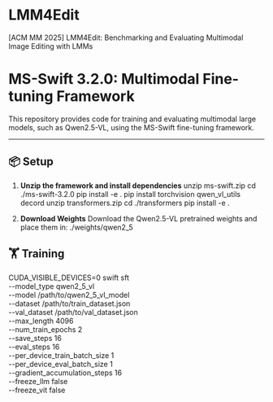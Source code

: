 # LMM4Edit
[ACM MM 2025] LMM4Edit: Benchmarking and Evaluating Multimodal Image Editing with LMMs

# MS-Swift 3.2.0: Multimodal Fine-tuning Framework

This repository provides code for training and evaluating multimodal large models, such as Qwen2.5-VL, using the MS-Swift fine-tuning framework.

---

## 📦 Setup

1. **Unzip the framework and install dependencies**
unzip ms-swift.zip
cd ./ms-swift-3.2.0
pip install -e .
pip install torchvision qwen_vl_utils decord
unzip transformers.zip
cd ./transformers
pip install -e .

2. **Download Weights**
Download the Qwen2.5-VL pretrained weights and place them in:
./weights/qwen2_5

##  🏋️ Training
CUDA_VISIBLE_DEVICES=0 swift sft \
  --model_type qwen2_5_vl \
  --model /path/to/qwen2_5_vl_model \
  --dataset /path/to/train_dataset.json \
  --val_dataset /path/to/val_dataset.json \
  --max_length 4096 \
  --num_train_epochs 2 \
  --save_steps 16 \
  --eval_steps 16 \
  --per_device_train_batch_size 1 \
  --per_device_eval_batch_size 1 \
  --gradient_accumulation_steps 16 \
  --freeze_llm false \
  --freeze_vit false
